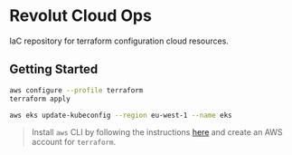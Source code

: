 # Revolut Cloud Ops

IaC repository for terraform configuration cloud resources.

## Getting Started
```bash
aws configure --profile terraform
terraform apply

aws eks update-kubeconfig --region eu-west-1 --name eks
```

> Install `aws` CLI by following the instructions [here](https://docs.aws.amazon.com/cli/latest/userguide/getting-started-install.html) and create an AWS account for `terraform`.
